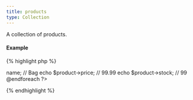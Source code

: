 ```yaml
---
title: products
type: Collection
---
```


A collection of products.

<h4 class="example-heading"> Example </h4>

{% highlight php %}
<?php
@foreach($products as $product)
  echo $product->name; // Bag
  echo $product->price; // 99.99
  echo $product->stock; // 99
@endforeach
?>
{% endhighlight %}
